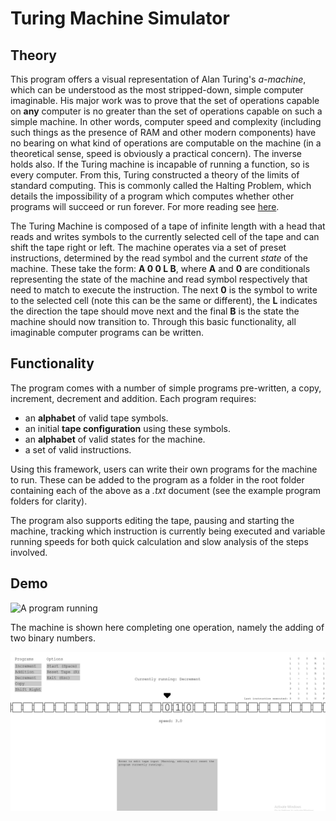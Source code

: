 # Turing Machine Simulator

## Theory

This program offers a visual representation of Alan Turing's *a-machine*, which can be understood as the most stripped-down, simple computer imaginable. His major work was to prove that the set of operations capable on **any** computer is no greater than the set of operations capable on such a simple machine. In other words, computer speed and complexity (including such things as the presence of RAM and other modern components) have no bearing on what kind of operations are computable on the machine (in a theoretical sense, speed is obviously a practical concern). The inverse holds also. If the Turing machine is incapable of running a function, so is every computer. From this, Turing constructed a theory of the limits of standard computing. This is commonly called the Halting Problem, which details the impossibility of a program which computes whether other programs will succeed or run forever. For more reading see [here](https://en.wikipedia.org/wiki/Halting_problem).

The Turing Machine is composed of a tape of infinite length with a head that reads and writes symbols to the currently selected cell of the tape and can shift the tape right or left. The machine operates via a set of preset instructions, determined by the read symbol and the current *state* of the machine. These take the form: **A 0 0 L B**, where **A** and **0** are conditionals representing the state of the machine and read symbol respectively that need to match to execute the instruction. The next **0** is the symbol to write to the selected cell (note this can be the same or different), the **L** indicates the direction the tape should move next and the final **B** is the state the machine should now transition to. Through this basic functionality, all imaginable computer programs can be written.

## Functionality

The program comes with a number of simple programs pre-written, a copy, increment, decrement and addition. 
Each program requires:
* an **alphabet** of valid tape symbols.
* an initial **tape configuration** using these symbols.
* an **alphabet** of valid states for the machine.
* a set of valid instructions.

Using this framework, users can write their own programs for the machine to run. These can be added to the program as a folder in the root folder containing each of the above as a *.txt* document (see the example program folders for clarity).

The program also supports editing the tape, pausing and starting the machine, tracking which instruction is currently being executed and variable running speeds for both quick calculation and slow analysis of the steps involved.
## Demo

![A program running](demo/turing-machine-running.gif)

The machine is shown here completing one operation, namely the adding of two binary numbers.

![A simpler increment operation](demo/turing-machine-running-increment.gif)

